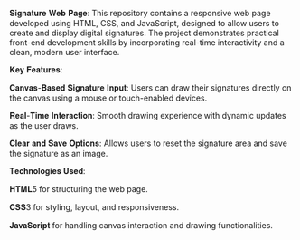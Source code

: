 𝐒𝐢𝐠𝐧𝐚𝐭𝐮𝐫𝐞 𝐖𝐞𝐛 𝐏𝐚𝐠𝐞:
This repository contains a responsive web page developed using HTML, CSS, and JavaScript, designed to allow users to create and display digital signatures. The project demonstrates practical front-end development skills by incorporating real-time interactivity and a clean, modern user interface.

𝐊𝐞𝐲 𝐅𝐞𝐚𝐭𝐮𝐫𝐞𝐬:

 𝐂𝐚𝐧𝐯𝐚𝐬-𝐁𝐚𝐬𝐞𝐝 𝐒𝐢𝐠𝐧𝐚𝐭𝐮𝐫𝐞 𝐈𝐧𝐩𝐮𝐭: Users can draw their signatures directly on the canvas using a mouse or touch-enabled devices.

 𝐑𝐞𝐚𝐥-𝐓𝐢𝐦𝐞 𝐈𝐧𝐭𝐞𝐫𝐚𝐜𝐭𝐢𝐨𝐧: Smooth drawing experience with dynamic updates as the user draws.

 𝐂𝐥𝐞𝐚𝐫 𝐚𝐧𝐝 𝐒𝐚𝐯𝐞 𝐎𝐩𝐭𝐢𝐨𝐧𝐬: Allows users to reset the signature area and save the signature as an image.

𝐓𝐞𝐜𝐡𝐧𝐨𝐥𝐨𝐠𝐢𝐞𝐬 𝐔𝐬𝐞𝐝:

 𝐇𝐓𝐌𝐋5  for structuring the web page.

 𝐂𝐒𝐒3 for styling, layout, and responsiveness.

 𝐉𝐚𝐯𝐚𝐒𝐜𝐫𝐢𝐩𝐭 for handling canvas interaction and drawing functionalities.
